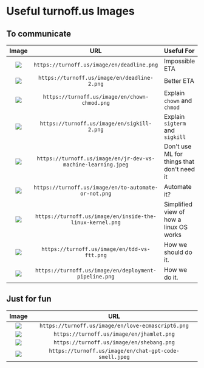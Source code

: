 # Useful turnoff.us Images

## To communicate
Image|URL|Useful For
:-:|:-:|:--
![](https://turnoff.us/image/en/deadline.png)|`https://turnoff.us/image/en/deadline.png`|Impossible ETA
![](https://turnoff.us/image/en/deadline-2.png)|`https://turnoff.us/image/en/deadline-2.png`|Better ETA
![](https://turnoff.us/image/en/chown-chmod.png)|`https://turnoff.us/image/en/chown-chmod.png`|Explain `chown` and `chmod`
![](https://turnoff.us/image/en/sigkill-2.png)|`https://turnoff.us/image/en/sigkill-2.png`|Explain `sigterm` and `sigkill`
![](https://turnoff.us/image/en/jr-dev-vs-machine-learning.jpeg)|`https://turnoff.us/image/en/jr-dev-vs-machine-learning.jpeg`|Don't use ML for things that don't need it
![](https://turnoff.us/image/en/to-automate-or-not.png)|`https://turnoff.us/image/en/to-automate-or-not.png`|Automate it?
![](https://turnoff.us/image/en/inside-the-linux-kernel.png)|`https://turnoff.us/image/en/inside-the-linux-kernel.png`|Simplified view of how a linux OS works
![](https://turnoff.us/image/en/tdd-vs-ftt.png)|`https://turnoff.us/image/en/tdd-vs-ftt.png`|How we should do it.
![](https://turnoff.us/image/en/deployment-pipeline.png)|`https://turnoff.us/image/en/deployment-pipeline.png`|How we do it.

## Just for fun
Image|URL
:-:|:-:
![](https://turnoff.us/image/en/love-ecmascript6.png)|`https://turnoff.us/image/en/love-ecmascript6.png`
![](https://turnoff.us/image/en/jhamlet.png)|`https://turnoff.us/image/en/jhamlet.png`
![](https://turnoff.us/image/en/shebang.png)|`https://turnoff.us/image/en/shebang.png`
![](https://turnoff.us/image/en/chat-gpt-code-smell.jpeg)|`https://turnoff.us/image/en/chat-gpt-code-smell.jpeg`
